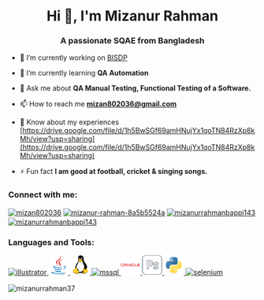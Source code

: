 <h1 align="center">Hi 👋, I'm Mizanur Rahman</h1>
<h3 align="center">A passionate SQAE from Bangladesh</h3>

- 🔭 I’m currently working on [BISDP](https://bisdp.gov.bd/)

- 🌱 I’m currently learning **QA Automation**

- 💬 Ask me about **QA Manual Testing, Functional Testing of a Software.**

- 📫 How to reach me **mizan802036@gmail.com**

- 📄 Know about my experiences [https://drive.google.com/file/d/1h5BwSGf69amHNujYx1qoTN84RzXp8kMh/view?usp=sharing](https://drive.google.com/file/d/1h5BwSGf69amHNujYx1qoTN84RzXp8kMh/view?usp=sharing)

- ⚡ Fun fact **I am good at football, cricket & singing songs.**

<h3 align="left">Connect with me:</h3>
<p align="left">
<a href="https://twitter.com/mizan802036" target="blank"><img align="center" src="https://raw.githubusercontent.com/rahuldkjain/github-profile-readme-generator/master/src/images/icons/Social/twitter.svg" alt="mizan802036" height="30" width="40" /></a>
<a href="https://linkedin.com/in/mizanur-rahman-8a5b5524a" target="blank"><img align="center" src="https://raw.githubusercontent.com/rahuldkjain/github-profile-readme-generator/master/src/images/icons/Social/linked-in-alt.svg" alt="mizanur-rahman-8a5b5524a" height="30" width="40" /></a>
<a href="https://fb.com/mizanurrahmanbappi143" target="blank"><img align="center" src="https://raw.githubusercontent.com/rahuldkjain/github-profile-readme-generator/master/src/images/icons/Social/facebook.svg" alt="mizanurrahmanbappi143" height="30" width="40" /></a>
<a href="https://instagram.com/mizanurrahmanbappi143" target="blank"><img align="center" src="https://raw.githubusercontent.com/rahuldkjain/github-profile-readme-generator/master/src/images/icons/Social/instagram.svg" alt="mizanurrahmanbappi143" height="30" width="40" /></a>
</p>

<h3 align="left">Languages and Tools:</h3>
<p align="left"> <a href="https://www.adobe.com/in/products/illustrator.html" target="_blank" rel="noreferrer"> <img src="https://www.vectorlogo.zone/logos/adobe_illustrator/adobe_illustrator-icon.svg" alt="illustrator" width="40" height="40"/> </a> <a href="https://www.java.com" target="_blank" rel="noreferrer"> <img src="https://raw.githubusercontent.com/devicons/devicon/master/icons/java/java-original.svg" alt="java" width="40" height="40"/> </a> <a href="https://www.linux.org/" target="_blank" rel="noreferrer"> <img src="https://raw.githubusercontent.com/devicons/devicon/master/icons/linux/linux-original.svg" alt="linux" width="40" height="40"/> </a> <a href="https://www.microsoft.com/en-us/sql-server" target="_blank" rel="noreferrer"> <img src="https://www.svgrepo.com/show/303229/microsoft-sql-server-logo.svg" alt="mssql" width="40" height="40"/> </a> <a href="https://www.oracle.com/" target="_blank" rel="noreferrer"> <img src="https://raw.githubusercontent.com/devicons/devicon/master/icons/oracle/oracle-original.svg" alt="oracle" width="40" height="40"/> </a> <a href="https://www.photoshop.com/en" target="_blank" rel="noreferrer"> <img src="https://raw.githubusercontent.com/devicons/devicon/master/icons/photoshop/photoshop-line.svg" alt="photoshop" width="40" height="40"/> </a> <a href="https://www.python.org" target="_blank" rel="noreferrer"> <img src="https://raw.githubusercontent.com/devicons/devicon/master/icons/python/python-original.svg" alt="python" width="40" height="40"/> </a> <a href="https://www.selenium.dev" target="_blank" rel="noreferrer"> <img src="https://raw.githubusercontent.com/detain/svg-logos/780f25886640cef088af994181646db2f6b1a3f8/svg/selenium-logo.svg" alt="selenium" width="40" height="40"/> </a> </p>

<p><img align="center" src="https://github-readme-stats.vercel.app/api/top-langs?username=mizanurrahman37&show_icons=true&locale=en&layout=compact" alt="mizanurrahman37" /></p>
